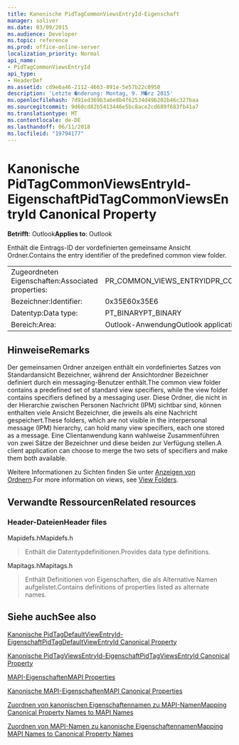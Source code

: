```yaml
---
title: Kanonische PidTagCommonViewsEntryId-Eigenschaft
manager: soliver
ms.date: 03/09/2015
ms.audience: Developer
ms.topic: reference
ms.prod: office-online-server
localization_priority: Normal
api_name:
- PidTagCommonViewsEntryId
api_type:
- HeaderDef
ms.assetid: cd9e6a46-2112-4663-891e-5e57b22c0950
description: 'Letzte �nderung: Montag, 9. M�rz 2015'
ms.openlocfilehash: 7d91ed369b3a6e8b4f62534d49b202b46c327baa
ms.sourcegitcommit: 9d60cd82b5413446e5bc8ace2cd689f683fb41a7
ms.translationtype: MT
ms.contentlocale: de-DE
ms.lasthandoff: 06/11/2018
ms.locfileid: "19794177"
---
```

# <a name="pidtagcommonviewsentryid-canonical-property"></a><span data-ttu-id="0399c-103">Kanonische PidTagCommonViewsEntryId-Eigenschaft</span><span class="sxs-lookup"><span data-stu-id="0399c-103">PidTagCommonViewsEntryId Canonical Property</span></span>

  
  
<span data-ttu-id="0399c-104">**Betrifft**: Outlook</span><span class="sxs-lookup"><span data-stu-id="0399c-104">**Applies to**: Outlook</span></span> 
  
<span data-ttu-id="0399c-105">Enthält die Eintrags-ID der vordefinierten gemeinsame Ansicht Ordner.</span><span class="sxs-lookup"><span data-stu-id="0399c-105">Contains the entry identifier of the predefined common view folder.</span></span> 
  
|||
|:-----|:-----|
|<span data-ttu-id="0399c-106">Zugeordneten Eigenschaften:</span><span class="sxs-lookup"><span data-stu-id="0399c-106">Associated properties:</span></span>  <br/> |<span data-ttu-id="0399c-107">PR_COMMON_VIEWS_ENTRYID</span><span class="sxs-lookup"><span data-stu-id="0399c-107">PR_COMMON_VIEWS_ENTRYID</span></span>  <br/> |
|<span data-ttu-id="0399c-108">Bezeichner:</span><span class="sxs-lookup"><span data-stu-id="0399c-108">Identifier:</span></span>  <br/> |<span data-ttu-id="0399c-109">0x35E6</span><span class="sxs-lookup"><span data-stu-id="0399c-109">0x35E6</span></span>  <br/> |
|<span data-ttu-id="0399c-110">Datentyp:</span><span class="sxs-lookup"><span data-stu-id="0399c-110">Data type:</span></span>  <br/> |<span data-ttu-id="0399c-111">PT_BINARY</span><span class="sxs-lookup"><span data-stu-id="0399c-111">PT_BINARY</span></span>  <br/> |
|<span data-ttu-id="0399c-112">Bereich:</span><span class="sxs-lookup"><span data-stu-id="0399c-112">Area:</span></span>  <br/> |<span data-ttu-id="0399c-113">Outlook-Anwendung</span><span class="sxs-lookup"><span data-stu-id="0399c-113">Outlook application</span></span>  <br/> |
   
## <a name="remarks"></a><span data-ttu-id="0399c-114">Hinweise</span><span class="sxs-lookup"><span data-stu-id="0399c-114">Remarks</span></span>

<span data-ttu-id="0399c-115">Der gemeinsamen Ordner anzeigen enthält ein vordefiniertes Satzes von Standardansicht Bezeichner, während der Ansichtordner Bezeichner definiert durch ein messaging-Benutzer enthält.</span><span class="sxs-lookup"><span data-stu-id="0399c-115">The common view folder contains a predefined set of standard view specifiers, while the view folder contains specifiers defined by a messaging user.</span></span> <span data-ttu-id="0399c-116">Diese Ordner, die nicht in der Hierarchie zwischen Personen Nachricht (IPM) sichtbar sind, können enthalten viele Ansicht Bezeichner, die jeweils als eine Nachricht gespeichert.</span><span class="sxs-lookup"><span data-stu-id="0399c-116">These folders, which are not visible in the interpersonal message (IPM) hierarchy, can hold many view specifiers, each one stored as a message.</span></span> <span data-ttu-id="0399c-117">Eine Clientanwendung kann wahlweise Zusammenführen von zwei Sätze der Bezeichner und diese beiden zur Verfügung stellen.</span><span class="sxs-lookup"><span data-stu-id="0399c-117">A client application can choose to merge the two sets of specifiers and make them both available.</span></span> 
  
<span data-ttu-id="0399c-118">Weitere Informationen zu Sichten finden Sie unter [Anzeigen von Ordnern](mapi-view-folders.md).</span><span class="sxs-lookup"><span data-stu-id="0399c-118">For more information on views, see [View Folders](mapi-view-folders.md).</span></span>
  
## <a name="related-resources"></a><span data-ttu-id="0399c-119">Verwandte Ressourcen</span><span class="sxs-lookup"><span data-stu-id="0399c-119">Related resources</span></span>

### <a name="header-files"></a><span data-ttu-id="0399c-120">Header-Dateien</span><span class="sxs-lookup"><span data-stu-id="0399c-120">Header files</span></span>

<span data-ttu-id="0399c-121">Mapidefs.h</span><span class="sxs-lookup"><span data-stu-id="0399c-121">Mapidefs.h</span></span>
  
> <span data-ttu-id="0399c-122">Enthält die Datentypdefinitionen.</span><span class="sxs-lookup"><span data-stu-id="0399c-122">Provides data type definitions.</span></span>
    
<span data-ttu-id="0399c-123">Mapitags.h</span><span class="sxs-lookup"><span data-stu-id="0399c-123">Mapitags.h</span></span>
  
> <span data-ttu-id="0399c-124">Enthält Definitionen von Eigenschaften, die als Alternative Namen aufgelistet.</span><span class="sxs-lookup"><span data-stu-id="0399c-124">Contains definitions of properties listed as alternate names.</span></span>
    
## <a name="see-also"></a><span data-ttu-id="0399c-125">Siehe auch</span><span class="sxs-lookup"><span data-stu-id="0399c-125">See also</span></span>



[<span data-ttu-id="0399c-126">Kanonische PidTagDefaultViewEntryId-Eigenschaft</span><span class="sxs-lookup"><span data-stu-id="0399c-126">PidTagDefaultViewEntryId Canonical Property</span></span>](pidtagdefaultviewentryid-canonical-property.md)
  
[<span data-ttu-id="0399c-127">Kanonische PidTagViewsEntryId-Eigenschaft</span><span class="sxs-lookup"><span data-stu-id="0399c-127">PidTagViewsEntryId Canonical Property</span></span>](pidtagviewsentryid-canonical-property.md)


[<span data-ttu-id="0399c-128">MAPI-Eigenschaften</span><span class="sxs-lookup"><span data-stu-id="0399c-128">MAPI Properties</span></span>](mapi-properties.md)
  
[<span data-ttu-id="0399c-129">Kanonische MAPI-Eigenschaften</span><span class="sxs-lookup"><span data-stu-id="0399c-129">MAPI Canonical Properties</span></span>](mapi-canonical-properties.md)
  
[<span data-ttu-id="0399c-130">Zuordnen von kanonischen Eigenschaftennamen zu MAPI-Namen</span><span class="sxs-lookup"><span data-stu-id="0399c-130">Mapping Canonical Property Names to MAPI Names</span></span>](mapping-canonical-property-names-to-mapi-names.md)
  
[<span data-ttu-id="0399c-131">Zuordnen von MAPI-Namen zu kanonische Eigenschaftennamen</span><span class="sxs-lookup"><span data-stu-id="0399c-131">Mapping MAPI Names to Canonical Property Names</span></span>](mapping-mapi-names-to-canonical-property-names.md)


